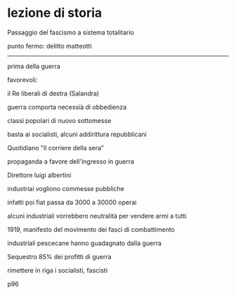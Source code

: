 # lezione di storia

Passaggio del fascismo a sistema totalitario

punto fermo: delitto matteotti

---
prima della guerra

favorevoli:

il Re
liberali di destra (Salandra)

guerra comporta necessià di obbedienza

classi popolari di nuovo sottomesse

basta ai socialisti, alcuni addirittura repubblicani


Quotidiano "Il corriere della sera"

propaganda a favore dell'ingresso in guerra

Direttore luigi albertini


industriai vogliono commesse pubbliche

infatti poi fiat passa da 3000 a 30000 operai


alcuni industriali vorrebbero neutralità per vendere armi a tutti


1919, manifesto del movimento dei fasci di combattimento

industriali pescecane hanno guadagnato dalla guerra

Sequestro 85% dei profitti di guerra

 rimettere in riga i socialisti, fascisti 

p96
<!--stackedit_data:
eyJoaXN0b3J5IjpbMTY0NTgwNDc0OF19
-->